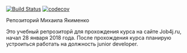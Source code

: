 [![Build Status](https://travis-ci.org/Michael9122/myakimenko.svg?branch=master)](https://travis-ci.org/Michael9122/myakimenko)
[![codecov](https://codecov.io/gh/Michael9122/myakimenko/branch/master/graph/badge.svg)](https://codecov.io/gh/Michael9122/myakimenko)

Репозиторий Михаила Якименко

Это учебный репрозиторй для прохождения курса на сайте Job4j.ru, начал 28 января 2018 года. После прохождения курса планирую устроиться работать на должность junior developer.
